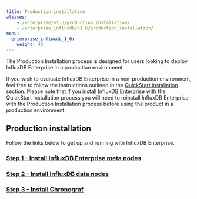 ```yaml
---
title: Production installation
aliases:
    - /enterprise/v1.6/production_installation/
    - /enterprise_influxdb/v1.6/production_installation/
menu:
  enterprise_influxdb_1_6:
    weight: 40
---
```


The Production Installation process is designed for users looking to deploy
InfluxDB Enterprise in a production environment.

If you wish to evaluate InfluxDB Enterprise in a non-production
environment, feel free to follow the instructions outlined in the
[QuickStart installation](/enterprise_influxdb/v1.6/install-and-deploy/quickstart_installation) section.
Please note that if you install InfluxDB Enterprise with the QuickStart Installation process you
will need to reinstall InfluxDB Enterprise with the Production Installation
process before using the product in a production environment.


## Production installation

Follow the links below to get up and running with InfluxDB Enterprise.

### [Step 1 - Install InfluxDB Enterprise meta nodes](/enterprise_influxdb/v1.6/install-and-deploy/production_installation/meta_node_installation/)
### [Step 2 - Install InfluxDB data nodes](/enterprise_influxdb/v1.6/install-and-deploy/production_installation/data_node_installation/)
### [Step 3 - Install Chronograf](/enterprise_influxdb/v1.6/install-and-deploy/production_installation/chrono_install/)
